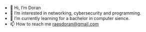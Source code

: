 - 👋 Hi, I’m Doran
- 👀 I’m interested in networking, cybersecurity and programming.
- 🌱 I’m currently learning for a bachelor in computer sience.
- 📫 How to reach me raesdoran@gmail.com

<!---
doran-r/doran-r is a ✨ special ✨ repository because its `README.md` (this file) appears on your GitHub profile.
You can click the Preview link to take a look at your changes.
--->
